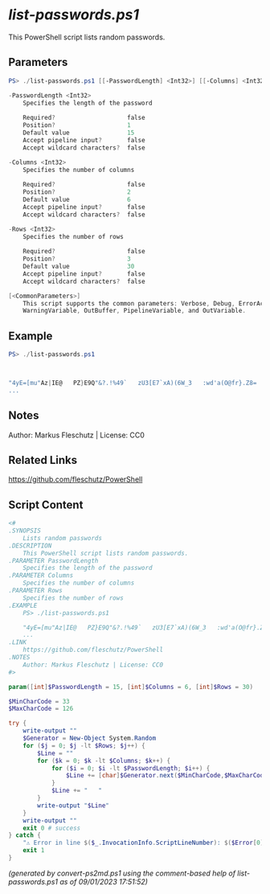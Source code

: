*list-passwords.ps1*
================

This PowerShell script lists random passwords.

Parameters
----------
```powershell
PS> ./list-passwords.ps1 [[-PasswordLength] <Int32>] [[-Columns] <Int32>] [[-Rows] <Int32>] [<CommonParameters>]

-PasswordLength <Int32>
    Specifies the length of the password
    
    Required?                    false
    Position?                    1
    Default value                15
    Accept pipeline input?       false
    Accept wildcard characters?  false

-Columns <Int32>
    Specifies the number of columns
    
    Required?                    false
    Position?                    2
    Default value                6
    Accept pipeline input?       false
    Accept wildcard characters?  false

-Rows <Int32>
    Specifies the number of rows
    
    Required?                    false
    Position?                    3
    Default value                30
    Accept pipeline input?       false
    Accept wildcard characters?  false

[<CommonParameters>]
    This script supports the common parameters: Verbose, Debug, ErrorAction, ErrorVariable, WarningAction, 
    WarningVariable, OutBuffer, PipelineVariable, and OutVariable.
```

Example
-------
```powershell
PS> ./list-passwords.ps1



"4yE=[mu"Az|IE@   PZ}E9Q"&?.!%49`   zU3[E7`xA)(6W_3   :wd'a(O@fr}.Z8=
...

```

Notes
-----
Author: Markus Fleschutz | License: CC0

Related Links
-------------
https://github.com/fleschutz/PowerShell

Script Content
--------------
```powershell
<#
.SYNOPSIS
	Lists random passwords
.DESCRIPTION
	This PowerShell script lists random passwords.
.PARAMETER PasswordLength
	Specifies the length of the password
.PARAMETER Columns
	Specifies the number of columns
.PARAMETER Rows
	Specifies the number of rows
.EXAMPLE
	PS> ./list-passwords.ps1

	"4yE=[mu"Az|IE@   PZ}E9Q"&?.!%49`   zU3[E7`xA)(6W_3   :wd'a(O@fr}.Z8=
	...
.LINK
	https://github.com/fleschutz/PowerShell
.NOTES
	Author: Markus Fleschutz | License: CC0
#>

param([int]$PasswordLength = 15, [int]$Columns = 6, [int]$Rows = 30)

$MinCharCode = 33
$MaxCharCode = 126

try {
	write-output ""
	$Generator = New-Object System.Random
	for ($j = 0; $j -lt $Rows; $j++) {
		$Line = ""
		for ($k = 0; $k -lt $Columns; $k++) {
			for ($i = 0; $i -lt $PasswordLength; $i++) {
				$Line += [char]$Generator.next($MinCharCode,$MaxCharCode)
			}
			$Line += "   "
		}
		write-output "$Line"
	}
	write-output ""
	exit 0 # success
} catch {
	"⚠️ Error in line $($_.InvocationInfo.ScriptLineNumber): $($Error[0])"
	exit 1
}
```

*(generated by convert-ps2md.ps1 using the comment-based help of list-passwords.ps1 as of 09/01/2023 17:51:52)*
